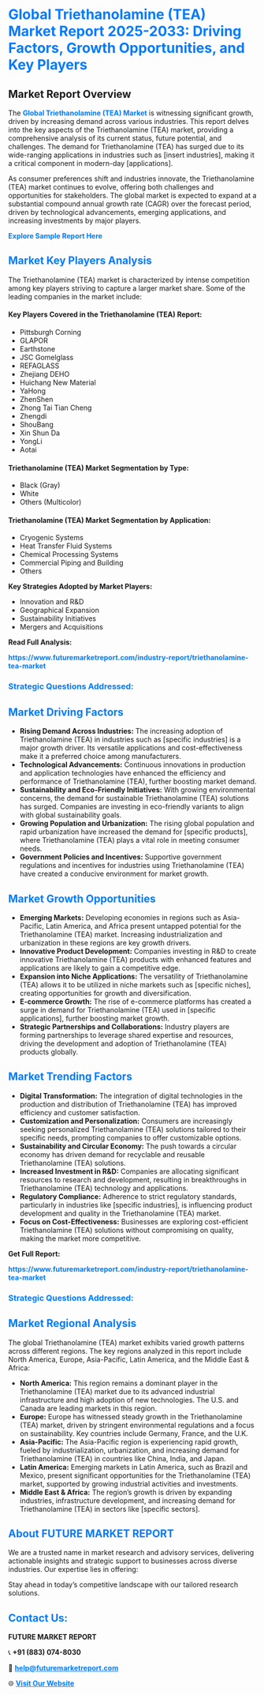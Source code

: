 <h1 style="color: #007BFF;">Global Triethanolamine (TEA) Market Report 2025-2033: Driving Factors, Growth Opportunities, and Key Players</h1>

<section id="overview">
<h2>Market Report Overview</h2>
<p>The <a href="https://www.futuremarketreport.com/industry-report/triethanolamine-tea-market" style="color: #007BFF; text-decoration: none;"><strong>Global Triethanolamine (TEA) Market</strong></a> is witnessing significant growth, driven by increasing demand across various industries. This report delves into the key aspects of the Triethanolamine (TEA) market, providing a comprehensive analysis of its current status, future potential, and challenges. The demand for Triethanolamine (TEA) has surged due to its wide-ranging applications in industries such as [insert industries], making it a critical component in modern-day [applications].</p>
<p>As consumer preferences shift and industries innovate, the Triethanolamine (TEA) market continues to evolve, offering both challenges and opportunities for stakeholders. The global market is expected to expand at a substantial compound annual growth rate (CAGR) over the forecast period, driven by technological advancements, emerging applications, and increasing investments by major players.</p>
</section>

<section id="overview">
<p><a href="https://www.futuremarketreport.com/request-sample/reportId=35901" style="color: #007BFF; text-decoration: none;"><strong>Explore Sample Report Here</strong></a></p>
</section>

<section id="key-players">
<h2 style="color: #007BFF;">Market Key Players Analysis</h2>
<p>The Triethanolamine (TEA) market is characterized by intense competition among key players striving to capture a larger market share. Some of the leading companies in the market include:</p>
<h4>Key Players Covered in the Triethanolamine (TEA) Report:</h4>
<ul><li>Pittsburgh Corning</li><li>GLAPOR</li><li>Earthstone</li><li>JSC Gomelglass</li><li>REFAGLASS</li><li>Zhejiang DEHO</li><li>Huichang New Material</li><li>YaHong</li><li>ZhenShen</li><li>Zhong Tai Tian Cheng</li><li>Zhengdi</li><li>ShouBang</li><li>Xin Shun Da</li><li>YongLi</li><li>Aotai</li></ul>
<h4>Triethanolamine (TEA) Market Segmentation by Type:</h4>
<ul><li>Black (Gray)</li><li>White</li><li>Others (Multicolor)</li></ul>

<h4>Triethanolamine (TEA) Market Segmentation by Application:</h4>
<ul><li>Cryogenic Systems</li><li>Heat Transfer Fluid Systems</li><li>Chemical Processing Systems</li><li>Commercial Piping and Building</li><li>Others</li></ul>
<p><strong>Key Strategies Adopted by Market Players:</strong></p>
<ul>
<li>Innovation and R&D</li>
<li>Geographical Expansion</li>
<li>Sustainability Initiatives</li>
<li>Mergers and Acquisitions</li>
</ul>
</section>

<section>
<p><strong>Read Full Analysis: </strong></p><a href="https://www.futuremarketreport.com/industry-report/triethanolamine-tea-market" style="color: #007BFF; text-decoration: none;"><strong>https://www.futuremarketreport.com/industry-report/triethanolamine-tea-market</strong></a>
<h3 style="color: #007BFF;">Strategic Questions Addressed:</h3>
</section>

<section id="driving-factors">
<h2 style="color: #007BFF;">Market Driving Factors</h2>
<ul>
<li><strong>Rising Demand Across Industries:</strong> The increasing adoption of Triethanolamine (TEA) in industries such as [specific industries] is a major growth driver. Its versatile applications and cost-effectiveness make it a preferred choice among manufacturers.</li>
<li><strong>Technological Advancements:</strong> Continuous innovations in production and application technologies have enhanced the efficiency and performance of Triethanolamine (TEA), further boosting market demand.</li>
<li><strong>Sustainability and Eco-Friendly Initiatives:</strong> With growing environmental concerns, the demand for sustainable Triethanolamine (TEA) solutions has surged. Companies are investing in eco-friendly variants to align with global sustainability goals.</li>
<li><strong>Growing Population and Urbanization:</strong> The rising global population and rapid urbanization have increased the demand for [specific products], where Triethanolamine (TEA) plays a vital role in meeting consumer needs.</li>
<li><strong>Government Policies and Incentives:</strong> Supportive government regulations and incentives for industries using Triethanolamine (TEA) have created a conducive environment for market growth.</li>
</ul>
</section>

<section id="growth-opportunities">
<h2 style="color: #007BFF;">Market Growth Opportunities</h2>
<ul>
<li><strong>Emerging Markets:</strong> Developing economies in regions such as Asia-Pacific, Latin America, and Africa present untapped potential for the Triethanolamine (TEA) market. Increasing industrialization and urbanization in these regions are key growth drivers.</li>
<li><strong>Innovative Product Development:</strong> Companies investing in R&D to create innovative Triethanolamine (TEA) products with enhanced features and applications are likely to gain a competitive edge.</li>
<li><strong>Expansion into Niche Applications:</strong> The versatility of Triethanolamine (TEA) allows it to be utilized in niche markets such as [specific niches], creating opportunities for growth and diversification.</li>
<li><strong>E-commerce Growth:</strong> The rise of e-commerce platforms has created a surge in demand for Triethanolamine (TEA) used in [specific applications], further boosting market growth.</li>
<li><strong>Strategic Partnerships and Collaborations:</strong> Industry players are forming partnerships to leverage shared expertise and resources, driving the development and adoption of Triethanolamine (TEA) products globally.</li>
</ul>
</section>

<section id="trending-factors">
<h2 style="color: #007BFF;">Market Trending Factors</h2>
<ul>
<li><strong>Digital Transformation:</strong> The integration of digital technologies in the production and distribution of Triethanolamine (TEA) has improved efficiency and customer satisfaction.</li>
<li><strong>Customization and Personalization:</strong> Consumers are increasingly seeking personalized Triethanolamine (TEA) solutions tailored to their specific needs, prompting companies to offer customizable options.</li>
<li><strong>Sustainability and Circular Economy:</strong> The push towards a circular economy has driven demand for recyclable and reusable Triethanolamine (TEA) solutions.</li>
<li><strong>Increased Investment in R&D:</strong> Companies are allocating significant resources to research and development, resulting in breakthroughs in Triethanolamine (TEA) technology and applications.</li>
<li><strong>Regulatory Compliance:</strong> Adherence to strict regulatory standards, particularly in industries like [specific industries], is influencing product development and quality in the Triethanolamine (TEA) market.</li>
<li><strong>Focus on Cost-Effectiveness:</strong> Businesses are exploring cost-efficient Triethanolamine (TEA) solutions without compromising on quality, making the market more competitive.</li>
</ul>
</section>

<section>
<p><strong>Get Full Report: </strong></p><a href="https://www.futuremarketreport.com/industry-report/triethanolamine-tea-market" style="color: #007BFF; text-decoration: none;"><strong>https://www.futuremarketreport.com/industry-report/triethanolamine-tea-market</strong></a>
<h3 style="color: #007BFF;">Strategic Questions Addressed:</h3>
</section>


<section id="regional-analysis">
<h2 style="color: #007BFF;">Market Regional Analysis</h2>
<p>The global Triethanolamine (TEA) market exhibits varied growth patterns across different regions. The key regions analyzed in this report include North America, Europe, Asia-Pacific, Latin America, and the Middle East & Africa:</p>
<ul>
<li><strong>North America:</strong> This region remains a dominant player in the Triethanolamine (TEA) market due to its advanced industrial infrastructure and high adoption of new technologies. The U.S. and Canada are leading markets in this region.</li>
<li><strong>Europe:</strong> Europe has witnessed steady growth in the Triethanolamine (TEA) market, driven by stringent environmental regulations and a focus on sustainability. Key countries include Germany, France, and the U.K.</li>
<li><strong>Asia-Pacific:</strong> The Asia-Pacific region is experiencing rapid growth, fueled by industrialization, urbanization, and increasing demand for Triethanolamine (TEA) in countries like China, India, and Japan.</li>
<li><strong>Latin America:</strong> Emerging markets in Latin America, such as Brazil and Mexico, present significant opportunities for the Triethanolamine (TEA) market, supported by growing industrial activities and investments.</li>
<li><strong>Middle East & Africa:</strong> The region’s growth is driven by expanding industries, infrastructure development, and increasing demand for Triethanolamine (TEA) in sectors like [specific sectors].</li>
</ul>
</section>

<footer>
<h2 style="color: #007BFF;">About FUTURE MARKET REPORT</h2>
<p>We are a trusted name in market research and advisory services, delivering actionable insights and strategic support to businesses across diverse industries. Our expertise lies in offering:</p>

<p>Stay ahead in today’s competitive landscape with our tailored research solutions.</p>

<h2 style="color: #007BFF;">Contact Us:</h2>
<p><strong>FUTURE MARKET REPORT</strong></p>
<p>📞 <strong>+91 (883) 074-8030</strong></p>
<p>📧 <strong><a href="mailto:help@futuremarketreport.com" style="color: #007BFF;">help@futuremarketreport.com</a></strong></p>
<p>🌐 <strong><a href="https://www.futuremarketreport.com/" style="color: #007BFF;">Visit Our Website</a></strong></p>
</footer>